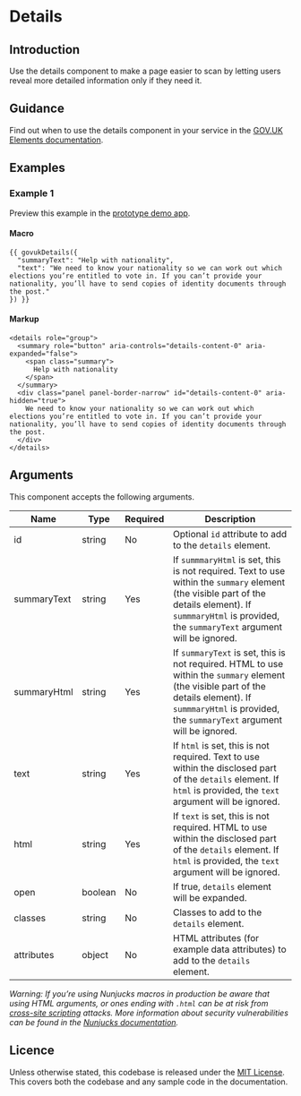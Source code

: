 # Details

## Introduction

Use the details component to make a page easier to scan by letting users reveal more detailed information only if they need it.

## Guidance

Find out when to use the details component in your service in the [GOV.UK Elements documentation](http://govuk-elements.herokuapp.com/).

## Examples

### Example 1

Preview this example in the [prototype demo app](https://govuk-prototype-kit-macros.herokuapp.com/examples/details/#example-1).

#### Macro
```
{{ govukDetails({
  "summaryText": "Help with nationality",
  "text": "We need to know your nationality so we can work out which elections you’re entitled to vote in. If you can’t provide your nationality, you’ll have to send copies of identity documents through the post."
}) }}
```

#### Markup
```
<details role="group">
  <summary role="button" aria-controls="details-content-0" aria-expanded="false">
    <span class="summary">
      Help with nationality
    </span>
  </summary>
  <div class="panel panel-border-narrow" id="details-content-0" aria-hidden="true">
    We need to know your nationality so we can work out which elections you’re entitled to vote in. If you can’t provide your nationality, you’ll have to send copies of identity documents through the post.
  </div>
</details>
```

## Arguments

This component accepts the following arguments.

|Name|Type|Required|Description|
|---|---|---|---|
|id|string|No|Optional `id` attribute to add to the `details` element.|
|summaryText|string|Yes|If `summmaryHtml` is set, this is not required. Text to use within the `summary` element (the visible part of the details element). If `summmaryHtml` is provided, the `summaryText` argument will be ignored.|
|summaryHtml|string|Yes|If `summaryText` is set, this is not required. HTML to use within the `summary` element (the visible part of the details element). If `summmaryHtml` is provided, the `summaryText` argument will be ignored.|
|text|string|Yes|If `html` is set, this is not required. Text to use within the disclosed part of the `details` element. If `html` is provided, the `text` argument will be ignored.|
|html|string|Yes|If `text` is set, this is not required. HTML to use within the disclosed part of the `details` element. If `html` is provided, the `text` argument will be ignored.|
|open|boolean|No|If true, `details` element will be expanded.|
|classes|string|No|Classes to add to the `details` element.|
|attributes|object|No|HTML attributes (for example data attributes) to add to the `details` element.|

*Warning: If you’re using Nunjucks macros in production be aware that using HTML arguments, or ones ending with `.html` can be at risk from [cross-site scripting](https://en.wikipedia.org/wiki/Cross-site_scripting) attacks. More information about security vulnerabilities can be found in the [Nunjucks documentation](https://mozilla.github.io/nunjucks/api.html#user-defined-templates-warning).*

## Licence

Unless otherwise stated, this codebase is released under the [MIT License](https://github.com/whatterz/govuk-prototype-kit-macros/blob/master/LICENSE). This covers both the codebase and any sample code in the documentation.